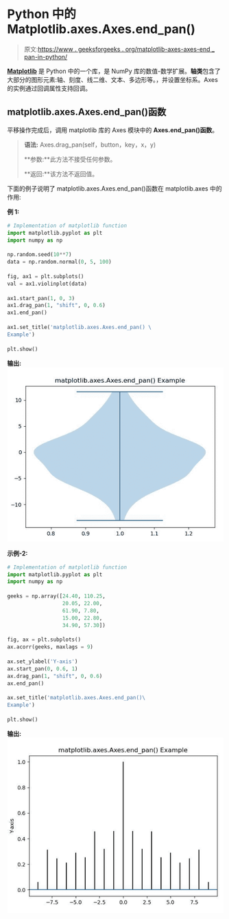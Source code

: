 # Python 中的 Matplotlib.axes.Axes.end_pan()

> 原文:[https://www . geeksforgeeks . org/matplotlib-axes-axes-end _ pan-in-python/](https://www.geeksforgeeks.org/matplotlib-axes-axes-end_pan-in-python/)

**[Matplotlib](https://www.geeksforgeeks.org/python-introduction-matplotlib/)** 是 Python 中的一个库，是 NumPy 库的数值-数学扩展。**轴类**包含了大部分的图形元素:轴、刻度、线二维、文本、多边形等。，并设置坐标系。Axes 的实例通过回调属性支持回调。

## matplotlib.axes.Axes.end_pan()函数

平移操作完成后，调用 matplotlib 库的 Axes 模块中的 **Axes.end_pan()函数**。

> **语法:** Axes.drag_pan(self，button，key，x，y)
> 
> **参数:**此方法不接受任何参数。
> 
> **返回:**该方法不返回值。

下面的例子说明了 matplotlib.axes.Axes.end_pan()函数在 matplotlib.axes 中的作用:

**例 1:**

```py
# Implementation of matplotlib function
import matplotlib.pyplot as plt
import numpy as np

np.random.seed(10**7)
data = np.random.normal(0, 5, 100)

fig, ax1 = plt.subplots()
val = ax1.violinplot(data)

ax1.start_pan(1, 0, 3)
ax1.drag_pan(1, "shift", 0, 0.6)
ax1.end_pan()

ax1.set_title('matplotlib.axes.Axes.end_pan() \
Example')

plt.show()
```

**输出:**
![](img/8bfcc19eb6e0d022a7230d73793d9305.png)

**示例-2:**

```py
# Implementation of matplotlib function
import matplotlib.pyplot as plt
import numpy as np

geeks = np.array([24.40, 110.25,
                  20.05, 22.00,
                  61.90, 7.80,
                  15.00, 22.80, 
                  34.90, 57.30])

fig, ax = plt.subplots()
ax.acorr(geeks, maxlags = 9)

ax.set_ylabel('Y-axis')
ax.start_pan(0, 0.6, 1)
ax.drag_pan(1, "shift", 0, 0.6)
ax.end_pan()

ax.set_title('matplotlib.axes.Axes.end_pan()\
Example')

plt.show()
```

**输出:**
![](img/235895fdec25e1af4c381298838b5633.png)